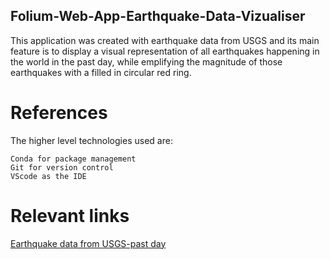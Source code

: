 ## Folium-Web-App-Earthquake-Data-Vizualiser

This application was created with earthquake data from USGS and its main feature is to display 
a visual representation of all earthquakes happening in the world in the past day, while emplifying 
the magnitude of those earthquakes with a filled in circular red ring.

# References

The higher level technologies used are:

    Conda for package management
    Git for version control
    VScode as the IDE
    
 # Relevant links

   [Earthquake data from USGS-past day](https://earthquake.usgs.gov/earthquakes/feed/v1.0/summary/all_day.geojson)
